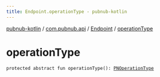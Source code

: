 ```yaml
---
title: Endpoint.operationType - pubnub-kotlin
---
```


[pubnub-kotlin](../../index.html) / [com.pubnub.api](../index.html) / [Endpoint](index.html) / [operationType](./operation-type.html)

# operationType

`protected abstract fun operationType(): `[`PNOperationType`](../../com.pubnub.api.enums/-p-n-operation-type/index.html)